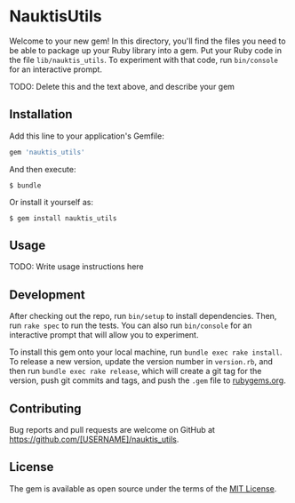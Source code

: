 # NauktisUtils

Welcome to your new gem! In this directory, you'll find the files you need to be able to package up your Ruby library into a gem. Put your Ruby code in the file `lib/nauktis_utils`. To experiment with that code, run `bin/console` for an interactive prompt.

TODO: Delete this and the text above, and describe your gem

## Installation

Add this line to your application's Gemfile:

```ruby
gem 'nauktis_utils'
```

And then execute:

    $ bundle

Or install it yourself as:

    $ gem install nauktis_utils

## Usage

TODO: Write usage instructions here

## Development

After checking out the repo, run `bin/setup` to install dependencies. Then, run `rake spec` to run the tests. You can also run `bin/console` for an interactive prompt that will allow you to experiment.

To install this gem onto your local machine, run `bundle exec rake install`. To release a new version, update the version number in `version.rb`, and then run `bundle exec rake release`, which will create a git tag for the version, push git commits and tags, and push the `.gem` file to [rubygems.org](https://rubygems.org).

## Contributing

Bug reports and pull requests are welcome on GitHub at https://github.com/[USERNAME]/nauktis_utils.


## License

The gem is available as open source under the terms of the [MIT License](http://opensource.org/licenses/MIT).

